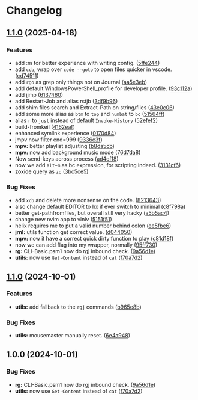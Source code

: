 # Changelog

## [1.1.0](https://github.com/groutoutlook/pwsh_settings/compare/v1.0.0...v1.1.0) (2025-04-18)


### Features

* add :m for better experience with writing config. ([5ffe244](https://github.com/groutoutlook/pwsh_settings/commit/5ffe24495517e73c37507a6f913719fcab9a704f))
* add `ccb`, wrap over `code --goto` to open files quicker in vscode. ([cd74511](https://github.com/groutoutlook/pwsh_settings/commit/cd745118472be8b054fd6909affbc5237f64b2e9))
* add `rgo` as grep only things not on Journal ([aa5e3eb](https://github.com/groutoutlook/pwsh_settings/commit/aa5e3eb7a82c840844ab7430049a9191ad4b67c0))
* add default WindowsPowerShell_profile for developer profile. ([93c112a](https://github.com/groutoutlook/pwsh_settings/commit/93c112ac4bc018405d89f8398443fdd25dd2f652))
* add jjmp ([6137460](https://github.com/groutoutlook/pwsh_settings/commit/6137460a06257be62dacdc1f96111175af61ba90))
* add Restart-Job and alias rstjb ([3df9b96](https://github.com/groutoutlook/pwsh_settings/commit/3df9b9679bc6fd1510261b12e459b559c13ed091))
* add shim files search and Extract-Path on string/files ([43e0c06](https://github.com/groutoutlook/pwsh_settings/commit/43e0c06f5642b0a663642d5e7e95d90bcdfaba6e))
* add some more alias as `btm` to `top` and `numbat` to `bc` ([51564ff](https://github.com/groutoutlook/pwsh_settings/commit/51564ff5af756fca1a06201fd5d9e29d3eb9c4b4))
* alias `r` to `just` instead of default `Invoke-History` ([52efef2](https://github.com/groutoutlook/pwsh_settings/commit/52efef28a4ec53ff8976cb51ba2c231c2d52bd26))
* build-fromkeil ([4162eaf](https://github.com/groutoutlook/pwsh_settings/commit/4162eaff4baf90906625d388f317c73b970faaeb))
* enhanced symlink experience ([0170d84](https://github.com/groutoutlook/pwsh_settings/commit/0170d84cfa853e45385c56e29d768ed1f8de1302))
* jmpv now filter end=999 ([9336c3f](https://github.com/groutoutlook/pwsh_settings/commit/9336c3fc870e5f4eb139bd50f6041fff96d1c535))
* **mpv:** better playlist adjusting ([b8da5cb](https://github.com/groutoutlook/pwsh_settings/commit/b8da5cb74f6e771e7ff8b9dc35a243bb59546252))
* **mpv:** now add background music mode ([76d7da8](https://github.com/groutoutlook/pwsh_settings/commit/76d7da8193239048c52c4cc971aa0836452c71c6))
* Now send-keys across process ([ad4cf18](https://github.com/groutoutlook/pwsh_settings/commit/ad4cf186933cdcf25decd1ab22e029666a5b2614))
* now we add `alt+m` as bc expression, for scripting indeed. ([3131cf6](https://github.com/groutoutlook/pwsh_settings/commit/3131cf6104993c31033d3c37d4df988e6d1fa047))
* zoxide query as `zo` ([3bc5ce5](https://github.com/groutoutlook/pwsh_settings/commit/3bc5ce5c8d6d71770fc70d052268b30aae9ef683))


### Bug Fixes

* add `xcb` and delete more nonsense on the code. ([8213643](https://github.com/groutoutlook/pwsh_settings/commit/8213643089e39a8778a7c55f1b46bb3e2d13d94d))
* also change default EDITOR to hx if ever switch to minimal ([c8f798a](https://github.com/groutoutlook/pwsh_settings/commit/c8f798a81e0f0bb7e8e7196c1ed03f81d22d94d5))
* better get-pathfromfiles, but overall still very hacky ([a5b5ac4](https://github.com/groutoutlook/pwsh_settings/commit/a5b5ac431b80b5da151349631b0133360afe5d26))
* change new nvim app to viniv ([5151f51](https://github.com/groutoutlook/pwsh_settings/commit/5151f5198a861ffc58316fa0138b80620f99cf1d))
* helix requires me to put a valid number behind colon ([ee5fbe6](https://github.com/groutoutlook/pwsh_settings/commit/ee5fbe68075de9873919bd9599383c6350116ea1))
* **jrnl:** utils function get correct value. ([d044050](https://github.com/groutoutlook/pwsh_settings/commit/d0440500ac1b5bb5c62993ea75d917ac0955e7d9))
* **mpv:** now it have a correct quick dirty function to play ([c81d18f](https://github.com/groutoutlook/pwsh_settings/commit/c81d18f823c222163ef298b22117fd4eafe71069))
* now we can add flag into my wrapper, normally ([95ff730](https://github.com/groutoutlook/pwsh_settings/commit/95ff73025580f31d2a2fa3ca041b7e1d85c380cd))
* **rg:** CLI-Basic.psm1 now do rgj inbound check. ([9a56d1e](https://github.com/groutoutlook/pwsh_settings/commit/9a56d1eb0f6a883c9224f11c62dbe5517516dddd))
* **utils:** now use `Get-Content` instead of `cat` ([f70a7d2](https://github.com/groutoutlook/pwsh_settings/commit/f70a7d286553161e8811be85f9a1cfa491e1c00b))

## [1.1.0](https://github.com/groutoutlook/pwsh_settings/compare/v1.0.0...v1.1.0) (2024-10-01)


### Features

* **utils:** add fallback to the `rgj` commands ([b965e8b](https://github.com/groutoutlook/pwsh_settings/commit/b965e8be265755d69a99ee01ac69714302274bb1))


### Bug Fixes

* **utils:** mousemaster manually reset. ([6e4a948](https://github.com/groutoutlook/pwsh_settings/commit/6e4a9485965d5417fb740ae1cfdf00a4821e2f8c))

## 1.0.0 (2024-10-01)


### Bug Fixes

* **rg:** CLI-Basic.psm1 now do rgj inbound check. ([9a56d1e](https://github.com/groutoutlook/pwsh_settings/commit/9a56d1eb0f6a883c9224f11c62dbe5517516dddd))
* **utils:** now use `Get-Content` instead of `cat` ([f70a7d2](https://github.com/groutoutlook/pwsh_settings/commit/f70a7d286553161e8811be85f9a1cfa491e1c00b))
